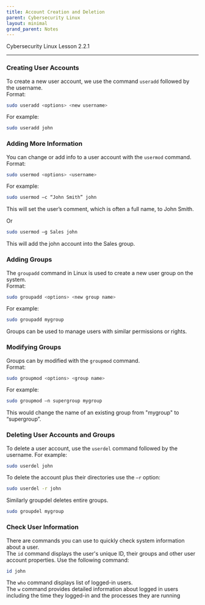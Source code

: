 ```yaml
---
title: Account Creation and Deletion
parent: Cybersecurity Linux
layout: minimal
grand_parent: Notes
---
```

Cybersecurity Linux Lesson 2.2.1
___
### Creating User Accounts  
To create a new user account, we use the command `useradd` followed by the username.  
Format:
```bash
sudo useradd <options> <new username>
```

For example:  
```bash
sudo useradd john
```

### Adding More Information  
You can change or add info to a user account with the `usermod` command. Format: 
```bash
sudo usermod <options> <username>  
```

For example:  
```bash
sudo usermod –c “John Smith” john  
```
This will set the user’s comment, which is often a full name, to John Smith.  

Or
```bash
sudo usermod –g Sales john
```
This will add the john account into the Sales group.

### Adding Groups  
The `groupadd` command in Linux is used to create a new user group on the system.  
Format: 
```bash
sudo groupadd <options> <new group name> 
``` 

For example:  
```bash
sudo groupadd mygroup  
```
Groups can be used to manage users with similar permissions or rights.

### Modifying Groups  
Groups can by modified with the `groupmod` command.  
Format: 
```bash
sudo groupmod <options> <group name>  
```

For example:  
```bash
sudo groupmod –n supergroup mygroup  
```
This would change the name of an existing group from "mygroup" to “supergroup”.

### Deleting User Accounts and Groups  
To delete a user account, use the `userdel` command followed by the username. For example:  
```bash
sudo userdel john  
```

To delete the account plus their directories use the `–r` option:  
```bash
sudo userdel -r john  
```

Similarly groupdel deletes entire groups.  
```bash
sudo groupdel mygroup
```

### Check User Information  
There are commands you can use to quickly check system information about a user.  
The `id` command displays the user's unique ID, their groups and other user account properties. Use the following command:  
```bash
id john  
```

The `who` command displays list of logged-in users.  
The `w` command provides detailed information about logged in users including the time they logged-in and the processes they are running